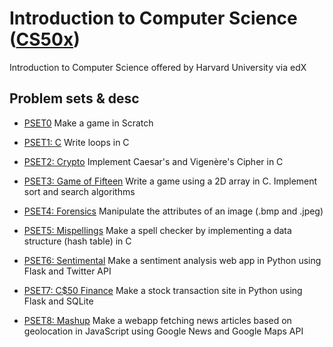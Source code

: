 # Introduction to Computer Science ([CS50x](https://www.edx.org/course/cs50s-introduction-computer-science-harvardx-cs50x))
Introduction to Computer Science offered by Harvard University via edX

## Problem sets & desc
* [PSET0](https://docs.cs50.net/2017/x/psets/0/pset0.html)
Make a game in Scratch

* [PSET1: C](https://docs.cs50.net/2017/x/psets/1/pset1.html)
Write loops in C

* [PSET2: Crypto](https://docs.cs50.net/2017/x/psets/2/pset2.html)
Implement Caesar's and Vigenère's Cipher in C

* [PSET3: Game of Fifteen](https://docs.cs50.net/2017/x/psets/3/pset3.html)
Write a game using a 2D array in C. Implement sort and search algorithms

* [PSET4: Forensics](https://docs.cs50.net/2017/x/psets/4/pset4.html)
Manipulate the attributes of an image (.bmp and .jpeg)

* [PSET5: Mispellings](https://docs.cs50.net/2017/x/psets/5/pset5.html)
Make a spell checker by implementing a data structure (hash table) in C

* [PSET6: Sentimental](https://docs.cs50.net/2017/x/psets/6/pset6.html)
Make a sentiment analysis web app in Python using Flask and Twitter API

* [PSET7: C$50 Finance](https://docs.cs50.net/2017/x/psets/7/pset7.html)
Make a stock transaction site in Python using Flask and SQLite

* [PSET8: Mashup](https://docs.cs50.net/2017/x/psets/8/pset8.html)
Make a webapp fetching news articles based on geolocation in JavaScript using Google News and Google Maps API